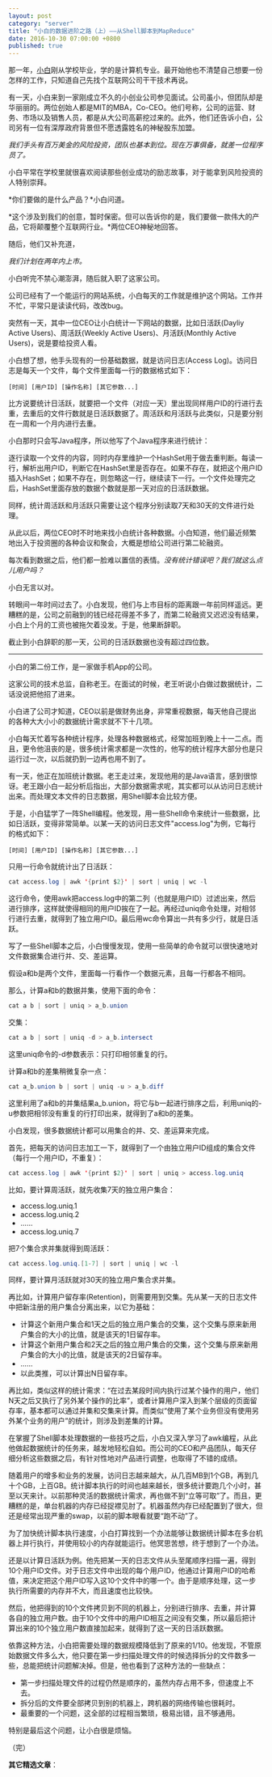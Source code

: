 ```yaml
---
layout: post
category: "server"
title: "小白的数据进阶之路（上）——从Shell脚本到MapReduce"
date: 2016-10-30 07:00:00 +0800
published: true
---
```


那一年，[小白](/posts/blog-programmer-choice.html)刚从学校毕业，学的是计算机专业。最开始他也不清楚自己想要一份怎样的工作，只知道自己先找个互联网公司干干技术再说。

有一天，小白来到一家刚成立不久的小创业公司参见面试。公司虽小，但团队却是华丽丽的。两位创始人都是MIT的MBA，Co-CEO。他们号称，公司的运营、财务、市场以及销售人员，都是从大公司高薪挖过来的。此外，他们还告诉小白，公司另有一位有深厚政府背景但不愿透露姓名的神秘股东加盟。

<!--more-->

*我们手头有百万美金的风险投资，团队也基本到位。现在万事俱备，就差一位程序员了。*

小白平常在学校里就很喜欢阅读那些创业成功的励志故事，对于能拿到风险投资的人特别崇拜。

*你们要做的是什么产品？*小白问道。

*这个涉及到我们的创意，暂时保密。但可以告诉你的是，我们要做一款伟大的产品，它将颠覆整个互联网行业。*两位CEO神秘地回答。

随后，他们又补充道，

*我们计划在两年内上市。*

小白听完不禁心潮澎湃，随后就入职了这家公司。

公司已经有了一个能运行的网站系统，小白每天的工作就是维护这个网站。工作并不忙，平常只是读读代码，改改bug。

突然有一天，其中一位CEO让小白统计一下网站的数据，比如日活跃(Dayliy Active Users)、周活跃(Weekly Active Users)、月活跃(Monthly Active Users)，说是要给投资人看。

小白想了想，他手头现有的一份基础数据，就是访问日志(Access Log)。访问日志是每天一个文件，每个文件里面每一行的数据格式如下：

```
[时间] [用户ID] [操作名称] [其它参数...]
```

比方说要统计日活跃，就要把一个文件（对应一天）里出现同样用户ID的行进行去重，去重后的文件行数就是日活跃数据了。周活跃和月活跃与此类似，只是要分别在一周和一个月内进行去重。

小白那时只会写Java程序，所以他写了个Java程序来进行统计：

逐行读取一个文件的内容，同时内存里维护一个HashSet用于做去重判断。每读一行，解析出用户ID，判断它在HashSet里是否存在。如果不存在，就把这个用户ID插入HashSet；如果不存在，则忽略这一行，继续读下一行。一个文件处理完之后，HashSet里面存放的数据个数就是那一天对应的日活跃数据。

同样，统计周活跃和月活跃只需要让这个程序分别读取7天和30天的文件进行处理。

从此以后，两位CEO时不时地来找小白统计各种数据。小白知道，他们最近频繁地出入于投资圈的各种会议和聚会，大概是想给公司进行第二轮融资。

每次看到数据之后，他们都一脸难以置信的表情。*没有统计错误吧？我们就这么点儿用户吗？*

小白无言以对。

转眼间一年时间过去了。小白发现，他们与上市目标的距离跟一年前同样遥远。更糟糕的是，公司之前融到的钱已经花得差不多了，而第二轮融资又迟迟没有结果，小白上个月的工资也被拖欠着没发。于是，他果断辞职。

截止到小白辞职的那一天，公司的日活跃数据也没有超过四位数。

---

小白的第二份工作，是一家做手机App的公司。

这家公司的技术总监，自称老王。在面试的时候，老王听说小白做过数据统计，二话没说把他招了进来。

小白进了公司才知道，CEO以前是做财务出身，非常重视数据，每天他自己提出的各种大大小小的数据统计需求就不下十几项。

小白每天忙着写各种统计程序，处理各种数据格式，经常加班到晚上十一二点。而且，更令他沮丧的是，很多统计需求都是一次性的，他写的统计程序大部分也是只运行过一次，以后就扔到一边再也用不到了。

有一天，他正在加班统计数据。老王走过来，发现他用的是Java语言，感到很惊讶。老王跟小白一起分析后指出，大部分数据需求呢，其实都可以从访问日志统计出来。而处理文本文件的日志数据，用Shell脚本会比较方便。

于是，小白猛学了一阵Shell编程。他发现，用一些Shell命令来统计一些数据，比如日活跃，变得非常简单。以某一天的访问日志文件"access.log"为例，它每行的格式如下：

```
[时间] [用户ID] [操作名称] [其它参数...]
```

只用一行命令就统计出了日活跃：

```java
cat access.log | awk '{print $2}' | sort | uniq | wc -l
```

这行命令，使用awk把access.log中的第二列（也就是用户ID）过滤出来，然后进行排序，这样就使得相同的用户ID挨在了一起。再经过uniq命令处理，对相邻行进行去重，就得到了独立用户ID。最后用wc命令算出一共有多少行，就是日活跃。

写了一些Shell脚本之后，小白慢慢发现，使用一些简单的命令就可以很快速地对文件数据集合进行并、交、差运算。

假设a和b是两个文件，里面每一行看作一个数据元素，且每一行都各不相同。

那么，计算a和b的数据并集，使用下面的命令：

```java
cat a b | sort | uniq > a_b.union
```

交集：

```java
cat a b | sort | uniq -d > a_b.intersect
```

这里uniq命令的-d参数表示：只打印相邻重复的行。

计算a和b的差集稍微复杂一点：

```java
cat a_b.union b | sort | uniq -u > a_b.diff
```

这里利用了a和b的并集结果a_b.union，将它与b一起进行排序之后，利用uniq的-u参数把相邻没有重复的行打印出来，就得到了a和b的差集。

小白发现，很多数据统计都可以用集合的并、交、差运算来完成。

首先，把每天的访问日志加工一下，就得到了一个由独立用户ID组成的集合文件（每行一个用户ID，不重复）：

```java
cat access.log | awk '{print $2}' | sort | uniq > access.log.uniq
```

比如，要计算周活跃，就先收集7天的独立用户集合：

* access.log.uniq.1
* access.log.uniq.2
* ......
* access.log.uniq.7

把7个集合求并集就得到周活跃：

```java
cat access.log.uniq.[1-7] | sort | uniq | wc -l
```

同样，要计算月活跃就对30天的独立用户集合求并集。

再比如，计算用户留存率(Retention)，则需要用到交集。先从某一天的日志文件中把新注册的用户集合分离出来，以它为基础：

* 计算这个新用户集合和1天之后的独立用户集合的交集，这个交集与原来新用户集合的大小的比值，就是该天的1日留存率。
* 计算这个新用户集合和2天之后的独立用户集合的交集，这个交集与原来新用户集合的大小的比值，就是该天的2日留存率。
* ......
* 以此类推，可以计算出N日留存率。

再比如，类似这样的统计需求：“在过去某段时间内执行过某个操作的用户，他们N天之后又执行了另外某个操作的比率”，或者计算用户深入到某个层级的页面留存率，基本都可以通过并集和交集来计算。而类似“使用了某个业务但没有使用另外某个业务的用户”的统计，则涉及到差集的计算。

在掌握了Shell脚本处理数据的一些技巧之后，小白又深入学习了awk编程，从此他做起数据统计的任务来，越发地轻松自如。而公司的CEO和产品团队，每天仔细分析这些数据之后，有针对性地对产品进行调整，也取得了不错的成绩。

随着用户的增多和业务的发展，访问日志越来越大，从几百MB到1个GB，再到几十个GB，上百GB。统计脚本执行的时间也越来越长，很多统计要跑几个小时，甚至以天来计。以前那种灵活的数据统计需求，再也做不到“立等可取”了。而且，更糟糕的是，单台机器的内存已经捉襟见肘了。机器虽然内存已经配置到了很大，但还是经常出现严重的swap，以前的脚本眼看就要“跑不动”了。

为了加快统计脚本执行速度，小白打算找到一个办法能够让数据统计脚本在多台机器上并行执行，并使用较小的内存就能运行。他冥思苦想，终于想到了一个办法。

还是以计算日活跃为例。他先把某一天的日志文件从头至尾顺序扫描一遍，得到10个用户ID文件。对于日志文件中出现的每个用户ID，他通过计算用户ID的哈希值，来决定把这个用户ID写入这10个文件中的哪一个。由于是顺序处理，这一步执行所需要的内存并不大，而且速度也比较快。

然后，他把得到的10个文件拷贝到不同的机器上，分别进行排序、去重，并计算各自的独立用户数。由于10个文件中的用户ID相互之间没有交集，所以最后把计算出来的10个独立用户数直接加起来，就得到了这一天的日活跃数据。

依靠这种方法，小白把需要处理的数据规模降低到了原来的1/10。他发现，不管原始数据文件多么大，他只要在第一步扫描处理文件的时候选择拆分的文件数多一些，总能把统计问题解决掉。但是，他也看到了这种方法的一些缺点：

* 第一步扫描处理文件的过程仍然是顺序的，虽然内存占用不多，但速度上不去。
* 拆分后的文件要全部拷贝到别的机器上，跨机器的网络传输也很耗时。
* 最重要的一个问题，这全部的过程相当繁琐，极易出错，且不够通用。

特别是最后这个问题，让小白很是烦恼。

（完）

**其它精选文章**：





